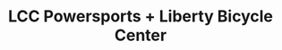 ---
title: "LCC Powersports + Liberty Bicycle Center"
url: /liberty/lcc-powersports-liberty-bicycle-center/
shop: Motorrad
---